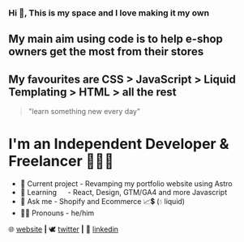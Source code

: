 ### Hi 👋, This is my space and I love making it my own 
## My main aim using code is to help e-shop owners get the most from their stores 

## My favourites are CSS > JavaScript > Liquid Templating > HTML > all the rest 

> "learn something new every day"

# I'm an Independent Developer & Freelancer 👨🏽‍💻

- 🔭 Current project - Revamping my portfolio website using Astro 
- 🌱 Learning &emsp; - React, Design, GTM/GA4 and more Javascript
- 💬 Ask me          - Shopify and Ecommerce 📈💲 (💧 liquid)
- 🤵🏽 Pronouns        - he/him

🌐 [website][website] **|**
🕊 [twitter][twitter] **|**
👔 [linkedin][linkedin]

[website]: https://nardu.info
[twitter]: https://twitter.com/NarduInfo
[linkedin]: https://www.linkedin.com/in/nardu-malherbe-6016b615/
